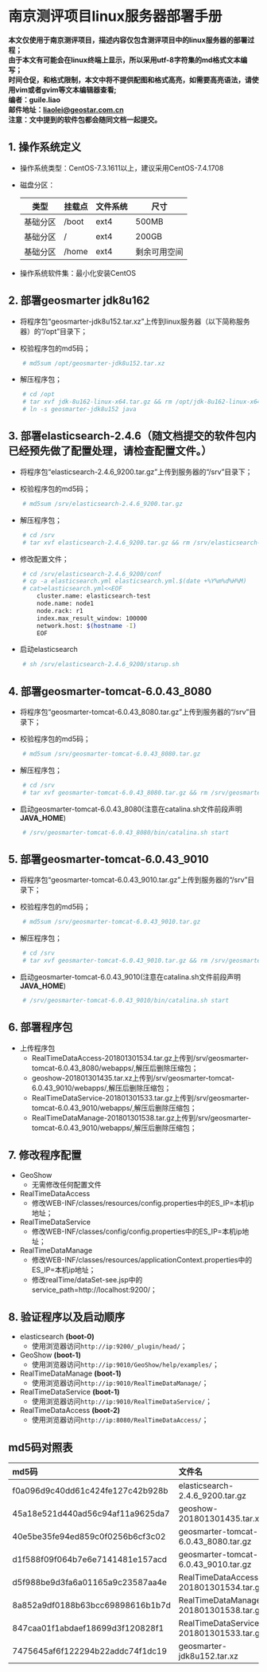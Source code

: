 # 南京测评项目linux服务器部署手册

**本文仅使用于南京测评项目，描述内容仅包含测评项目中的linux服务器的部署过程；**  
**由于本文有可能会在linux终端上显示，所以采用utf-8字符集的md格式文本编写；**  
**时间仓促，和格式限制，本文中将不提供配图和格式高亮，如需要高亮语法，请使用vim或者gvim等文本编辑器查看;**  
**编者：guile.liao**  
**邮件地址：liaolei@geostar.com.cn**  
**注意：文中提到的软件包都会随同文档一起提交。**  



## 1. 操作系统定义

 - 操作系统类型：CentOS-7.3.1611以上，建议采用CentOS-7.4.1708

 - 磁盘分区：

   |类型|挂载点|文件系统|尺寸|  
   |-|-|-|-| 
   |基础分区|/boot|ext4|500MB|  
   |基础分区|/|ext4|200GB|  
   |基础分区|/home|ext4|剩余可用空间|  

 - 操作系统软件集：最小化安装CentOS

## 2. 部署geosmarter jdk8u162

 - 将程序包“geosmarter-jdk8u152.tar.xz”上传到linux服务器（以下简称服务器）的“/opt”目录下；

 - 校验程序包的md5码；
```bash
	# md5sum /opt/geosmarter-jdk8u152.tar.xz
```
 - 解压程序包；
```bash
	# cd /opt
	# tar xvf jdk-8u162-linux-x64.tar.gz && rm /opt/jdk-8u162-linux-x64.tar.gz -rf
	# ln -s geosmarter-jdk8u152 java
```

## 3. 部署elasticsearch-2.4.6（随文档提交的软件包内已经预先做了配置处理，请检查配置文件。）

 - 将程序包“elasticsearch-2.4.6_9200.tar.gz”上传到服务器的“/srv”目录下；

 - 校验程序包的md5码；
```bash
	# md5sum /srv/elasticsearch-2.4.6_9200.tar.gz
```
 - 解压程序包；
```bash
	# cd /srv
	# tar xvf elasticsearch-2.4.6_9200.tar.gz && rm /srv/elasticsearch-2.4.6_9200.tar.gz -rf
```
 - 修改配置文件；
```bash
	# cd /srv/elasticsearch-2.4.6_9200/conf
	# cp -a elasticsearch.yml elasticsearch.yml.$(date +%Y%m%d%H%M)
	# cat>elasticsearch.yml<<EOF
		cluster.name: elasticsearch-test
		node.name: node1
		node.rack: r1
		index.max_result_window: 100000
		network.host: $(hostname -I)
		EOF
```
 - 启动elasticsearch
```bash
	# sh /srv/elasticsearch-2.4.6_9200/starup.sh
```

## 4. 部署geosmarter-tomcat-6.0.43_8080

 - 将程序包“geosmarter-tomcat-6.0.43_8080.tar.gz”上传到服务器的“/srv”目录下；

 - 校验程序包的md5码；
```bash
	# md5sum /srv/geosmarter-tomcat-6.0.43_8080.tar.gz
```
 - 解压程序包；
```bash
	# cd /srv
	# tar xvf geosmarter-tomcat-6.0.43_8080.tar.gz && rm /srv/geosmarter-tomcat-6.0.43_8080.tar.gz -rf
```
 - 启动geosmarter-tomcat-6.0.43_8080(注意在catalina.sh文件前段声明**JAVA_HOME**)
```bash
	# /srv/geosmarter-tomcat-6.0.43_8080/bin/catalina.sh start
```

## 5. 部署geosmarter-tomcat-6.0.43_9010

 - 将程序包“geosmarter-tomcat-6.0.43_9010.tar.gz”上传到服务器的“/srv”目录下；

 - 校验程序包的md5码；
```bash
	# md5sum /srv/geosmarter-tomcat-6.0.43_9010.tar.gz
```
 - 解压程序包；
```bash
	# cd /srv
	# tar xvf geosmarter-tomcat-6.0.43_9010.tar.gz && rm /srv/geosmarter-tomcat-6.0.43_9010.tar.gz -rf
```
 - 启动geosmarter-tomcat-6.0.43_9010(注意在catalina.sh文件前段声明**JAVA_HOME**)
```bash
	# /srv/geosmarter-tomcat-6.0.43_9010/bin/catalina.sh start
```

## 6. 部署程序包

 - 上传程序包
   - RealTimeDataAccess-201801301534.tar.gz上传到/srv/geosmarter-tomcat-6.0.43_8080/webapps/,解压后删除压缩包；
   - geoshow-201801301435.tar.xz上传到/srv/geosmarter-tomcat-6.0.43_9010/webapps/,解压后删除压缩包；
   - RealTimeDataService-201801301533.tar.gz上传到/srv/geosmarter-tomcat-6.0.43_9010/webapps/,解压后删除压缩包；
   - RealTimeDataManage-201801301538.tar.gz上传到/srv/geosmarter-tomcat-6.0.43_9010/webapps/,解压后删除压缩包；

## 7. 修改程序配置
 - GeoShow
   - 无需修改任何配置文件
 - RealTimeDataAccess
   - 修改WEB-INF/classes/resources/config.properties中的ES_IP=本机ip地址；
 - RealTimeDataService
   - 修改WEB-INF/classes/config/config.properties中的ES_IP=本机ip地址；
 - RealTimeDataManage
   - 修改WEB-INF/classes/resources/applicationContext.properties中的ES_IP=本机ip地址；
   - 修改realTime/dataSet-see.jsp中的service_path=http://localhost:9200/；

## 8. 验证程序以及启动顺序

 - elasticsearch **(boot-0)**
   - 使用浏览器访问`http://ip:9200/_plugin/head/`；
 - GeoShow **(boot-1)**
   - 使用浏览器访问`http://ip:9010/GeoShow/help/examples/`；
 - RealTimeDataManage **(boot-1)**
   - 使用浏览器访问`http://ip:9010/RealTimeDataManage/`；
 - RealTimeDataService **(boot-1)**
   - 使用浏览器访问`http://ip:9010/RealTimeDataService/`；
 - RealTimeDataAccess **(boot-2)**
   - 使用浏览器访问`http://ip:8080/RealTimeDataAccess/`；

## md5码对照表

   |md5码|文件名|
   |:-|:-|
   |f0a096d9c40dd61c424fe127c42b928b|elasticsearch-2.4.6_9200.tar.gz|
   |45a18e521d440ad56c94af11a9625da7|geoshow-201801301435.tar.xz|
   |40e5be35fe94ed859c0f0256b6cf3c02|geosmarter-tomcat-6.0.43_8080.tar.gz|
   |d1f588f09f064b7e6e7141481e157acd|geosmarter-tomcat-6.0.43_9010.tar.gz|
   |d5f988be9d3fa6a01165a9c23587aa4e|RealTimeDataAccess-201801301534.tar.gz|
   |8a852a9df0188b63bcc69898616b1b7d|RealTimeDataManage-201801301538.tar.gz|
   |847caa01f1abdaef18699d3f120828f1|RealTimeDataService-201801301533.tar.gz|
   |7475645af6f122294b22addc74f1dc19|geosmarter-jdk8u152.tar.xz|
